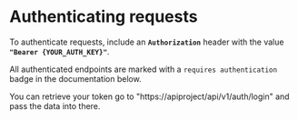 # Authenticating requests

To authenticate requests, include an **`Authorization`** header with the value **`"Bearer {YOUR_AUTH_KEY}"`**.

All authenticated endpoints are marked with a `requires authentication` badge in the documentation below.

You can retrieve your token go to "https://apiproject/api/v1/auth/login" and pass the data into there.
